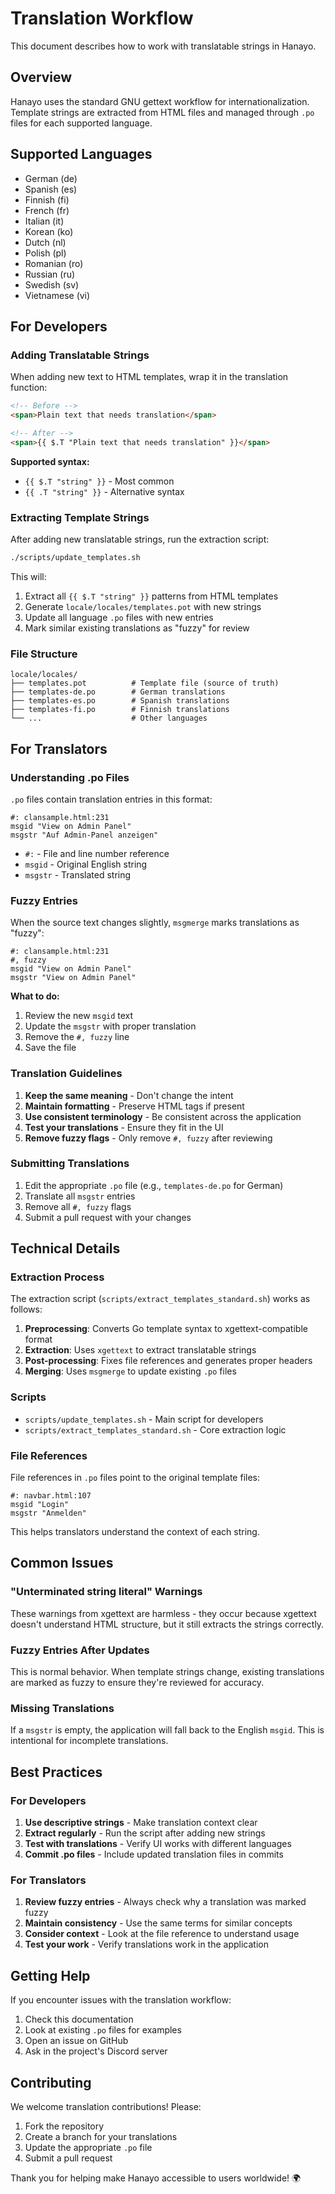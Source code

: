 # Translation Workflow

This document describes how to work with translatable strings in Hanayo.

## Overview

Hanayo uses the standard GNU gettext workflow for internationalization. Template strings are extracted from HTML files and managed through `.po` files for each supported language.

## Supported Languages

- German (de)
- Spanish (es)
- Finnish (fi)
- French (fr)
- Italian (it)
- Korean (ko)
- Dutch (nl)
- Polish (pl)
- Romanian (ro)
- Russian (ru)
- Swedish (sv)
- Vietnamese (vi)

## For Developers

### Adding Translatable Strings

When adding new text to HTML templates, wrap it in the translation function:

```html
<!-- Before -->
<span>Plain text that needs translation</span>

<!-- After -->
<span>{{ $.T "Plain text that needs translation" }}</span>
```

**Supported syntax:**

- `{{ $.T "string" }}` - Most common
- `{{ .T "string" }}` - Alternative syntax

### Extracting Template Strings

After adding new translatable strings, run the extraction script:

```bash
./scripts/update_templates.sh
```

This will:

1. Extract all `{{ $.T "string" }}` patterns from HTML templates
2. Generate `locale/locales/templates.pot` with new strings
3. Update all language `.po` files with new entries
4. Mark similar existing translations as "fuzzy" for review

### File Structure

```
locale/locales/
├── templates.pot          # Template file (source of truth)
├── templates-de.po        # German translations
├── templates-es.po        # Spanish translations
├── templates-fi.po        # Finnish translations
└── ...                    # Other languages
```

## For Translators

### Understanding .po Files

`.po` files contain translation entries in this format:

```pot
#: clansample.html:231
msgid "View on Admin Panel"
msgstr "Auf Admin-Panel anzeigen"
```

- `#:` - File and line number reference
- `msgid` - Original English string
- `msgstr` - Translated string

### Fuzzy Entries

When the source text changes slightly, `msgmerge` marks translations as "fuzzy":

```pot
#: clansample.html:231
#, fuzzy
msgid "View on Admin Panel"
msgstr "View on Admin Panel"
```

**What to do:**

1. Review the new `msgid` text
2. Update the `msgstr` with proper translation
3. Remove the `#, fuzzy` line
4. Save the file

### Translation Guidelines

1. **Keep the same meaning** - Don't change the intent
2. **Maintain formatting** - Preserve HTML tags if present
3. **Use consistent terminology** - Be consistent across the application
4. **Test your translations** - Ensure they fit in the UI
5. **Remove fuzzy flags** - Only remove `#, fuzzy` after reviewing

### Submitting Translations

1. Edit the appropriate `.po` file (e.g., `templates-de.po` for German)
2. Translate all `msgstr` entries
3. Remove all `#, fuzzy` flags
4. Submit a pull request with your changes

## Technical Details

### Extraction Process

The extraction script (`scripts/extract_templates_standard.sh`) works as follows:

1. **Preprocessing**: Converts Go template syntax to xgettext-compatible format
2. **Extraction**: Uses `xgettext` to extract translatable strings
3. **Post-processing**: Fixes file references and generates proper headers
4. **Merging**: Uses `msgmerge` to update existing `.po` files

### Scripts

- `scripts/update_templates.sh` - Main script for developers
- `scripts/extract_templates_standard.sh` - Core extraction logic

### File References

File references in `.po` files point to the original template files:

```pot
#: navbar.html:107
msgid "Login"
msgstr "Anmelden"
```

This helps translators understand the context of each string.

## Common Issues

### "Unterminated string literal" Warnings

These warnings from xgettext are harmless - they occur because xgettext doesn't understand HTML structure, but it still extracts the strings correctly.

### Fuzzy Entries After Updates

This is normal behavior. When template strings change, existing translations are marked as fuzzy to ensure they're reviewed for accuracy.

### Missing Translations

If a `msgstr` is empty, the application will fall back to the English `msgid`. This is intentional for incomplete translations.

## Best Practices

### For Developers

1. **Use descriptive strings** - Make translation context clear
2. **Extract regularly** - Run the script after adding new strings
3. **Test with translations** - Verify UI works with different languages
4. **Commit .po files** - Include updated translation files in commits

### For Translators

1. **Review fuzzy entries** - Always check why a translation was marked fuzzy
2. **Maintain consistency** - Use the same terms for similar concepts
3. **Consider context** - Look at the file reference to understand usage
4. **Test your work** - Verify translations work in the application

## Getting Help

If you encounter issues with the translation workflow:

1. Check this documentation
2. Look at existing `.po` files for examples
3. Open an issue on GitHub
4. Ask in the project's Discord server

## Contributing

We welcome translation contributions! Please:

1. Fork the repository
2. Create a branch for your translations
3. Update the appropriate `.po` file
4. Submit a pull request

Thank you for helping make Hanayo accessible to users worldwide! 🌍
